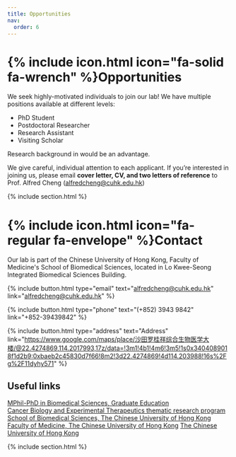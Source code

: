 ```yaml
---
title: Opportunities
nav:
  order: 6
---
```


# {% include icon.html icon="fa-solid fa-wrench" %}Opportunities

We seek highly-motivated individuals to join our lab! We have multiple positions available at different levels:​
* PhD Student
* Postdoctoral Researcher
* Research Assistant
* Visiting Scholar

Research background in  would be an advantage. 

We give careful, individual attention to each applicant. If you’re interested in joining us, please email **cover letter, CV, and two letters of reference** to Prof. Alfred Cheng (alfredcheng@cuhk.edu.hk)



{% include section.html %}

# {% include icon.html icon="fa-regular fa-envelope" %}Contact

Our lab is part of the Chinese University of Hong Kong, Faculty of Medicine's School of Biomedical Sciences, located in Lo Kwee-Seong Integrated Biomedical Sciences Building.


{% include button.html type="email" text="alfredcheng@cuhk.edu.hk" link="alfredcheng@cuhk.edu.hk" %}

{% include button.html type="phone" text="(+852) 3943 9842" link="+852-39439842" %}

{% include button.html type="address" text="Address" link="https://www.google.com/maps/place/沙田罗桂祥综合生物医学大楼/@22.4274869,114.2017993,17z/data=!3m1!4b1!4m6!3m5!1s0x3404089018f1d2b9:0xbaeb2c45830d7f66!8m2!3d22.4274869!4d114.203988!16s%2Fg%2F11dyhy571" %}



## Useful links
[MPhil-PhD in Biomedical Sciences, Graduate Education](https://www2.sbs.cuhk.edu.hk/en-gb/education/graduate-education)  
[Cancer Biology and Experimental Therapeutics thematic research program](https://www2.sbs.cuhk.edu.hk/en-gb/research/thematic-research-programs/cancer-biology-and-experimental-therapeutics)  
[School of Biomedical Sciences, The Chinese University of Hong Kong](https://www2.sbs.cuhk.edu.hk/en-gb/)  
[Faculty of Medicine, The Chinese University of Hong Kong](https://www.med.cuhk.edu.hk)
[The Chinese University of Hong Kong](https://www.cuhk.edu.hk/chinese/index.html)  

{% include section.html %}